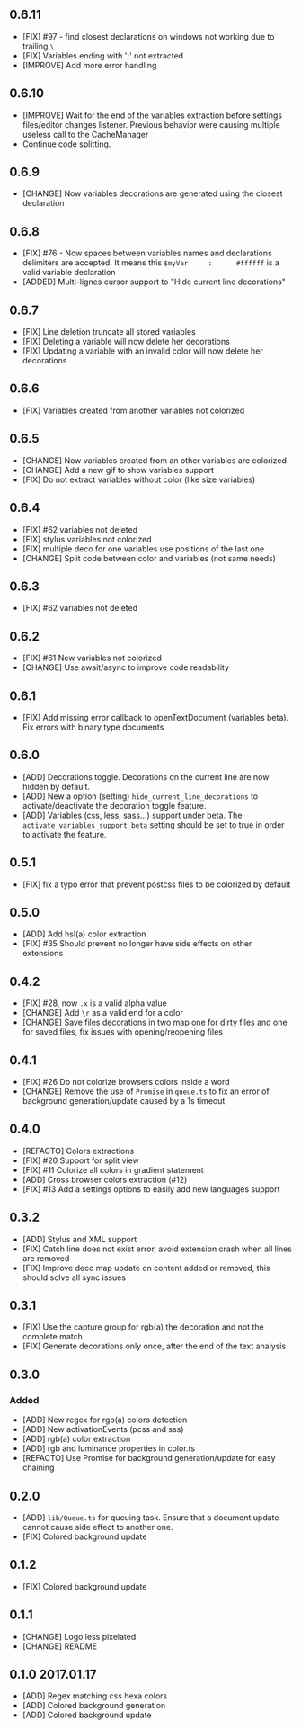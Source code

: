 ## 0.6.11

- [FIX] #97 - find closest declarations on windows not working due to trailing `\`
- [FIX] Variables ending with ';' not extracted
- [IMPROVE] Add more error handling

## 0.6.10

- [IMPROVE] Wait for the end of the variables extraction before settings files/editor changes listener. Previous behavior were causing multiple useless call to the CacheManager
- Continue code splitting.

## 0.6.9

- [CHANGE] Now variables decorations are generated using the closest declaration

## 0.6.8

- [FIX] #76 - Now spaces between variables names and declarations delimiters are accepted. It means this `$myVar     :      #ffffff` is a valid variable declaration
- [ADDED] Multi-lignes cursor support to "Hide current line decorations"

## 0.6.7

- [FIX] Line deletion truncate all stored variables
- [FIX] Deleting a variable will now delete her decorations
- [FIX] Updating a variable with an invalid color will now delete her decorations

## 0.6.6

- [FIX] Variables created from another variables not colorized

## 0.6.5

- [CHANGE] Now variables created from an other variables are colorized
- [CHANGE] Add a new gif to show variables support
- [FIX] Do not extract variables without color (like size variables)

## 0.6.4

- [FIX] #62 variables not deleted
- [FIX] stylus variables not colorized
- [FIX] multiple deco for one variables use positions of the last one
- [CHANGE] Split code between color and variables (not same needs)

## 0.6.3

- [FIX] #62 variables not deleted

## 0.6.2

- [FIX] #61 New variables not colorized
- [CHANGE] Use await/async to improve code readability

## 0.6.1

- [FIX] Add missing error callback to openTextDocument (variables beta). Fix errors with binary type documents

## 0.6.0

- [ADD] Decorations toggle. Decorations on the current line are now hidden by default.
- [ADD] New a option (setting) `hide_current_line_decorations` to activate/deactivate the decoration toggle feature.
- [ADD] Variables (css, less, sass...) support under beta. The `activate_variables_support_beta` setting should be set to true in order to activate the feature.

## 0.5.1

- [FIX] fix a typo error that prevent postcss files to be colorized by default

## 0.5.0

- [ADD] Add hsl(a) color extraction
- [FIX] #35 Should prevent no longer have side effects on other extensions

## 0.4.2

- [FIX] #28, now `.x` is a valid alpha value
- [CHANGE] Add `\r` as a valid end for a color
- [CHANGE] Save files decorations in two map one for dirty files and one for saved files, fix issues with opening/reopening files

## 0.4.1

- [FIX] #26 Do not colorize browsers colors inside a word
- [CHANGE] Remove the use of `Promise` in `queue.ts` to fix an error of background generation/update caused by a 1s timeout

## 0.4.0

- [REFACTO] Colors extractions
- [FIX] #20 Support for split view
- [FIX] #11 Colorize all colors in gradient statement
- [ADD] Cross browser colors extraction (#12)
- [FIX] #13 Add a settings options to easily add new languages support

## 0.3.2

- [ADD] Stylus and XML support
- [FIX] Catch line does not exist error, avoid extension crash when all lines are removed
- [FIX] Improve deco map update on content added or removed, this should solve all sync issues

## 0.3.1

- [FIX] Use the capture group for rgb(a) the decoration and not the complete match
- [FIX] Generate decorations only once, after the end of the text analysis

## 0.3.0

### Added

- [ADD] New regex for rgb(a) colors detection
- [ADD] New activationEvents (pcss and sss)
- [ADD] rgb(a) color extraction
- [ADD] rgb and luminance properties in color.ts
- [REFACTO] Use Promise for background generation/update for easy chaining

## 0.2.0

- [ADD] `lib/Queue.ts` for queuing task. Ensure that a document update cannot cause side effect to another one.
- [FIX] Colored background update

## 0.1.2

- [FIX] Colored background update

## 0.1.1

- [CHANGE] Logo less pixelated
- [CHANGE] README

## 0.1.0 2017.01.17

- [ADD] Regex matching css hexa colors
- [ADD] Colored background generation
- [ADD] Colored background update
